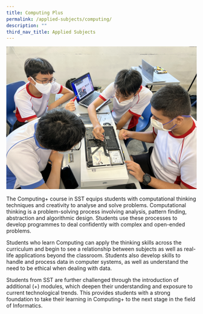 ```yaml
---
title: Computing Plus
permalink: /applied-subjects/computing/
description: ""
third_nav_title: Applied Subjects
---
```

![](/images/Computer%20architecture%20through%20Computer%20teardown.jpeg)

The Computing+ course in SST equips students with computational thinking techniques and creativity to analyse and solve problems. Computational thinking is a problem-solving process involving analysis, pattern finding, abstraction and algorithmic design. Students use these processes to develop programmes to deal confidently with complex and open-ended problems. 

Students who learn Computing can apply the thinking skills across the curriculum and begin to see a relationship between subjects as well as real-life applications beyond the classroom. Students also develop skills to handle and process data in computer systems, as well as understand the need to be ethical when dealing with data.

Students from SST are further challenged through the introduction of additional (+) modules, which deepen their understanding and exposure to current technological trends. This provides students with a  strong foundation to take their learning in Computing+ to the next stage in the field of Informatics.
